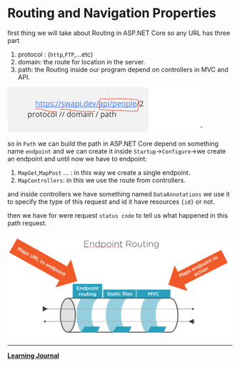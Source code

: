 # Routing and Navigation Properties

first thing we will take about Routing in ASP.NET Core so any URL has three part 
1. protocol : (`http`,`FTP`,...etc) 
2. domain: the route for location in the server.
3. path: the Routing inside our program depend on controllers in MVC and API.

![img](./url_parts.PNG)


so in `Path` we can build the path in ASP.NET Core depend on something name `endpoint` and we can create it inside `Startup`->`Configure`->we create an endpoint and until now we have to endpoint:

1. `MapGet`,`MapPost` ... : in this way we create a single endpoint.
2. `MapControllers`: in this we use the route from controllers.

and inside controllers we have something named `DataAnnotations` we use it to specify the type of this request and id it have resources `{id}` or not.

then we have for were request `status code` to tell us what happened in this path request.

![img](./endpoint.png)

-------------

**[Learning Journal](./LearningJournal.md)**
